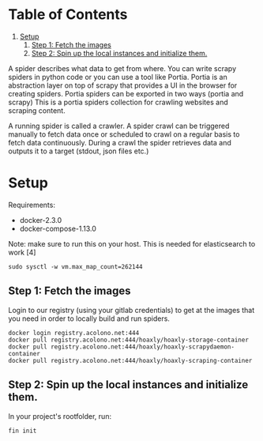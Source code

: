 
# Table of Contents

1.  [Setup](#org6e8aa9c)
    1.  [Step 1: Fetch the images](#org38d359a)
    2.  [Step 2: Spin up the local instances and initialize them.](#org0cfadc9)

A spider describes what data to get from where. You can write scrapy spiders in python code or you can use a tool like Portia.
Portia is an abstraction layer on top of scrapy that provides a UI in the browser for creating spiders.
Portia spiders can be exported in two ways (portia and scrapy)
This is a portia spiders collection for crawling websites and scraping content.

A running spider is called a crawler.
A spider crawl can be triggered manually to fetch data once or scheduled to crawl on a regular basis to fetch
data continuously. During a crawl the spider retrieves data and outputs it to a target (stdout, json files etc.)


<a id="org6e8aa9c"></a>

# Setup

<span class="underline">Requirements:</span>

-   docker-2.3.0
-   docker-compose-1.13.0

<span class="underline">Note:</span> make sure to run this on your host.
This is needed for elasticsearch to work [4]

    sudo sysctl -w vm.max_map_count=262144


<a id="org38d359a"></a>

## Step 1: Fetch the images

Login to our registry (using your gitlab credentials) to get at the images that you need in order to locally build and run spiders.

    docker login registry.acolono.net:444
    docker pull registry.acolono.net:444/hoaxly/hoaxly-storage-container
    docker pull registry.acolono.net:444/hoaxly/hoaxly-scrapydaemon-container
    docker pull registry.acolono.net:444/hoaxly/hoaxly-scraping-container


<a id="org0cfadc9"></a>

## Step 2: Spin up the local instances and initialize them.

In your project's rootfolder, run:

    fin init

